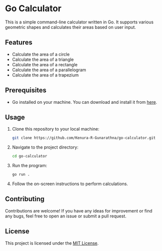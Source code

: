 # Go Calculator

This is a simple command-line calculator written in Go. It supports various geometric shapes and calculates their areas based on user input.

## Features

- Calculate the area of a circle
- Calculate the area of a triangle
- Calculate the area of a rectangle
- Calculate the area of a parallelogram
- Calculate the area of a trapezium

## Prerequisites

- Go installed on your machine. You can download and install it from [here](https://golang.org/dl/).

## Usage

1. Clone this repository to your local machine:

   ```bash
   git clone https://github.com/Kenura-R-Gunarathna/go-calculator.git
   ```

2. Navigate to the project directory:

   ```bash
   cd go-calculator
   ```

3. Run the program:

   ```bash
   go run .
   ```

4. Follow the on-screen instructions to perform calculations.

## Contributing

Contributions are welcome! If you have any ideas for improvement or find any bugs, feel free to open an issue or submit a pull request.

## License

This project is licensed under the [MIT License](LICENSE).
